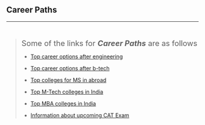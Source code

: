## **Career Paths**
<hr>
<br>

> <span style="font-size:1.24rem">Some of the  links for ***Career Paths*** are as follows </span>
>- [Top career options after engineering](https://intellipaat.com/blog/top-career-options-after-engineering-and-btech/)
>
>- [Top career options after b-tech](https://www.crampete.com/blogs/top-17-career-options-after-b-tech/)
>
>- [Top colleges for MS in abroad](https://studyabroad.shiksha.com/top-ms-colleges-in-abroad-abroadranking33)
>
>- [Top M-Tech colleges in India](https://www.careerindia.com/top-m-tech-colleges-in-india/articlecontent-pf5656-011864.html)
>
>- [Top MBA colleges in India](https://www.shiksha.com/mba/ranking/top-mba-colleges-in-india/2-2-0-0-0)
>
>- [Information about upcoming CAT Exam](https://www.shiksha.com/mba/cat-exam?rf=searchWidget&landing=ep)

 
